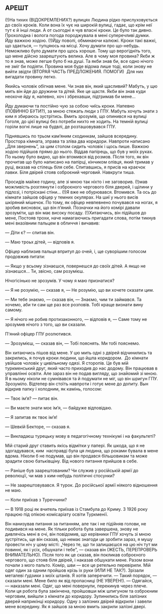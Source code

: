 ## АРЕШТ

(!)На тихих (ВІДОКРЕМЛЕНИХ?) вулицях Людина рідко прислуховується до своїх кроків. Коли вона їх чує на широкій вулиці, гадає, що крім неї тут є й інші люди. А от сьогодні я чув власні кроки. Це було так дивно.
Прохолодна і волога погода породжувала в мені суперечливі думки.
Йду важкою ходою.
(!)Йду поволі, обминаючи калюжі. Кроки такі важкі, що здається, — тупцяюсь на місці. Хочу думати про що-небудь. 
Неможливо було думати про щось хороше.
Тому що верогідніть того, що мене дійсно заарештують велика.
Але в чому моя провина?
Якби ж то я знав, може легше було б на душі.
Та якби знав би, все одно нічого не зміг би подіяти.
Провина моя буде відома лише тоді, коли знову не вийти звідти (ВТОРАЯ ЧАСТЬ ПРЕДЛОЖЕНИЯ. ПОМОГИ) 
Для них вигадати провину легко.

Якийсь чоловік обігнав мене.
Чи знав він, який щасливий?
Мабуть, у щю мить він йде до дружини та дітей.
Яке це щастя.
Якби він знав куди неохоче йду я, напевно, хоч і збрехавши, підтримав би мене...

Йду думаючи та постійно чую за собою чиїсь кроки.
Напевно (ПОВИННО БУТИ?), за мною стежать люди з ГПУ.
Мабуть хочуть знати з ким я збираюсь зустрітись.
Вмить зрозумів, що опинився на вулиці Гоголя, до цієї вулиці без потреби нихто не ходить.
На темній вулиці горіли вогні лише на будвлі, де розташовувався ГПУ.

Піднявшись по трьом кам’яним сходинкам, зайшов всередину.
Простора кімната, зправа та зліва два коридори.
Навпроти написано „Для звернень”, за цим столом сидить чоловік і щось пише.
Важкою ходою підійшов прямо до нього.
Віддав папірець, що був у моїх руках.
По ньому було видно, що він втомився від розмов.
Після того, як він прочитав що було написано на папірці, кінчиком олівця, який тримав у руці, вказав на стілець біля себе.
Спитавшись, я присів на краєчок лавки.
Біля двірей стояв озброєний черговий.
Навкруги тиша.

Просидів майже годину, але зі мною так ніхто і не заговорив.
(!)мав можливість розглянути і озброєного чергового біля дверей, і щілини у підлозі, і потріскані стіни...
(!)Я вже не обурювався. Втомився. Та ось до кімнати зайшов офіцер у темних окулярах.
На шиї у нього висів шкіряний мішечок.
По тому, як офіцер невпевнено почувався на ногах, я зробив висновок, що він п’яний.
Позначки на його комірі давали зрозуміти, що він має високу посаду.
(!)Хитаючись, він підійшов до мене, Постояв трохи, наче намагаючись пригадати слова, потім тикнув мені вказівним пальцем в обличчя і вичавив:

— Діти є? — спитав він.

— Маю троьх дітей, — відповів я.

Офіцер наблизив пальця впритул до очей, і, ще суворішим голосом продовжив питати:

— Якщо у всьому зізнаєшся, повернешся до своїх дітей.
А якщо не зізнаєшся...
Ти, звісно, сам розумієш.

Нічогісінько не зрозумів.
У чому я маю признатися?

— Я не розумію, — сказав я, — Не розумію, що ви хочете сказати цим.

— Ми тебе знаємо, — сказав він, — Знаємо, чим ти займався.
Та хочемо, аби ти сам ще раз все розповів.
Тобі краще визнати вину самому.

— Я нічого не робив протизаконного, — відповів я, — Саме тому не зрозумив нічого з того, що ви сказали.

П'яний офіцер ГПУ розлютився.

— Зрозумієш, — сказав він, — Тобі пояснять.
Ми тобі пояснемо.

Він хитаючись пішов від мене.
У цю мить одні з двірей відчинились та закрились, я почув кроки людини, що йшла коридором. 
До кімнати увійшов чоловік у цивільному одязі.
Я сторопів.
Це був мій туркменський друг, який часто приходив до нас додому.
Він працював в управлінні освіти.
Але зараз він не подав вигляду, що знайомий зі мною.
Я в ньому ніколи не сумнівався та й подумати не міг, що він шригун ГПУ.
Зрозуміло.
Відтепер він стоїть навпроти і готує мене до допиту.
Вын відкрив папку і холодним, як камінь, голосом:

— Твоє ім’я? — питає він.

— Ви маєте знати моє ім’я, — байдуже відповідаю.

— Я запитав як твоє ім’я!

— Шевкій Бекторе, — сказав я.

— Викладаєш турецьку мову в педагогічному технікумі і на факультеті?

Мій старий друг ставить якісь відмітки у папері.
Як шкода, що я не здогадувався, ким  насправді була ця людина, що роками бувала в мене вдома.
Ніколи б не подумав, що він продався більшовикам та може зрадити свою батьківщіну.
Від нового питання прийшов в себе.

— Раніше був заарештованим?
Чи служив у російській армії до революції, чи мав з ким-небудь політичні стосунки?

— Не заарештовувався.
Я турок.
До російської армії ніякого відношення не маю.

— Коли приїхав з Туреччини?

— В 1918 році як вчитель приїхав із Стамбула до Криму.
З 1926 року працюю під опікою комісаріату освіти Туркменії.

Він нанизував питання за питанням, але так і не підійняв голови, не подивився на мене.
Як тільки робота була завершена, знову не дивлячісь мені в очі, він повідомив, що керівники ГПУ хочуть зі мною зустрітись, ще він сказав, що немає знагоди це зробити зараз, я мушу провести ніч у цому місті: „Через те, що ти залишаєшся на цю ніч тут ми повинні, як і усіх, обшукати і тебе", — сказав він (ЖЕСТЬ, ПЕРЕПРОВЕРЬ ВНИМАТЕЛЬНО).
Після того як це сказав, він покликав озброєного чергового, що стояв біля двірей, і наказав обшукати мене.
Разом вони почали з мого пальто.
Комір, шви — все це ретельно перевірили.
Мій одяг один за одним пройшов крізь іх руки (ИЛИ НЕ ТАК?).
Зрізали металеві ґудзики з моїх штанів.
Я хотів заперечити.
— Такий порядок, — сказали мені.
Мене било як від пропасниці (НЕ УВЕРЕН!).
— Одягайся, — наказали мені.
Одяг, що мені повернули, перекинув через плече.
Коли ця робота була закінчена, пройшовши між шпигуном та озброєним черговим, вийшли з кімнати до коридору.
Зупинились біля залізних дверей наприкінці коридору.
Одну з залізних двірей відкрили і завели мене всередину.
Як я зайшов за мною вмить закрили залізні двері.
